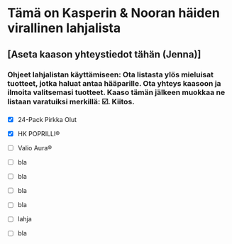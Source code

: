 # Tämä on Kasperin & Nooran häiden virallinen lahjalista
## [Aseta kaason yhteystiedot tähän (Jenna)]
### Ohjeet lahjalistan käyttämiseen: Ota listasta ylös mieluisat tuotteet, jotka haluat antaa hääparille. Ota yhteys kaasoon ja ilmoita valitsemasi tuotteet. Kaaso tämän jälkeen muokkaa ne listaan varatuiksi merkillä: ☑️. Kiitos.



- [x] 24-Pack Pirkka Olut
- [x] HK POPRILLI® 
- [ ] Valio Aura® 
- [ ] bla
- [ ] bla
- [ ] bla
- [ ] bla
- [ ] lahja
- [ ] bla

